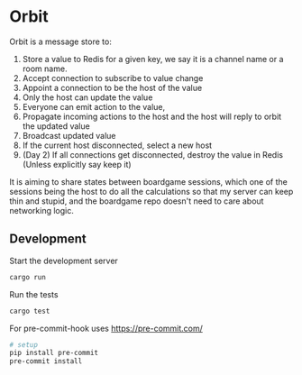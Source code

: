 # Orbit

Orbit is a message store to:

  1. Store a value to Redis for a given key, we say it is a channel name or a room name.
  2. Accept connection to subscribe to value change
  3. Appoint a connection to be the host of the value
  4. Only the host can update the value
  5. Everyone can emit action to the value,
  6. Propagate incoming actions to the host and the host will reply to orbit the updated value
  7. Broadcast updated value
  8. If the current host disconnected, select a new host
  9. (Day 2) If all connections get disconnected, destroy the value in Redis (Unless explicitly say keep it)

It is aiming to share states between boardgame sessions, which one of the sessions being the host to do all the calculations so that my server can keep thin and stupid, and the boardgame repo doesn't need to care about networking logic.

## Development

Start the development server

```bash
cargo run
```

Run the tests

```bash
cargo test
```

For pre-commit-hook uses <https://pre-commit.com/>

```sh
# setup
pip install pre-commit
pre-commit install
```
